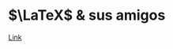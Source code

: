 $\LaTeX$ & sus amigos
===

[Link](https://drive.google.com/drive/folders/1TR01FNZOQeuq22V5QyDE3BIGQaS1kRIH?usp=sharing)